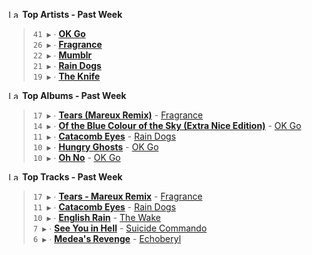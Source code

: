 <!--START_LASTFM_ARTISTS:{"period": "7day", "rows": 5}-->
<a href="https://last.fm" target="_blank"><img src="https://user-images.githubusercontent.com/17434202/215290617-e793598d-d7c9-428f-9975-156db1ba89cc.svg" alt="Last.fm Logo" width="18" height="13"/></a> **Top Artists - Past Week**

> `41 ▶️` ∙ **[OK Go](https://www.last.fm/music/OK+Go)**<br/>
> `26 ▶️` ∙ **[Fragrance](https://www.last.fm/music/Fragrance)**<br/>
> `22 ▶️` ∙ **[Mumblr](https://www.last.fm/music/Mumblr)**<br/>
> `21 ▶️` ∙ **[Rain Dogs](https://www.last.fm/music/Rain+Dogs)**<br/>
> `19 ▶️` ∙ **[The Knife](https://www.last.fm/music/The+Knife)**<br/>
<!--END_LASTFM_ARTISTS-->

<!--START_LASTFM_ALBUMS:{"period": "7day", "rows": 5}-->
<a href="https://last.fm" target="_blank"><img src="https://user-images.githubusercontent.com/17434202/215290617-e793598d-d7c9-428f-9975-156db1ba89cc.svg" alt="Last.fm Logo" width="18" height="13"/></a> **Top Albums - Past Week**

> `17 ▶️` ∙ **[Tears (Mareux Remix)](https://www.last.fm/music/Fragrance/Tears+(Mareux+Remix))** - [Fragrance](https://www.last.fm/music/Fragrance)<br/>
> `14 ▶️` ∙ **[Of the Blue Colour of the Sky (Extra Nice Edition)](https://www.last.fm/music/OK+Go/Of+the+Blue+Colour+of+the+Sky+(Extra+Nice+Edition))** - [OK Go](https://www.last.fm/music/OK+Go)<br/>
> `11 ▶️` ∙ **[Catacomb Eyes](https://www.last.fm/music/Rain+Dogs/Catacomb+Eyes)** - [Rain Dogs](https://www.last.fm/music/Rain+Dogs)<br/>
> `10 ▶️` ∙ **[Hungry Ghosts](https://www.last.fm/music/OK+Go/Hungry+Ghosts)** - [OK Go](https://www.last.fm/music/OK+Go)<br/>
> `10 ▶️` ∙ **[Oh No](https://www.last.fm/music/OK+Go/Oh+No)** - [OK Go](https://www.last.fm/music/OK+Go)<br/>
<!--END_LASTFM_ALBUMS-->

<!--START_LASTFM_TRACKS:{"period": "7day", "rows": 5}-->
<a href="https://last.fm" target="_blank"><img src="https://user-images.githubusercontent.com/17434202/215290617-e793598d-d7c9-428f-9975-156db1ba89cc.svg" alt="Last.fm Logo" width="18" height="13"/></a> **Top Tracks - Past Week**

> `17 ▶️` ∙ **[Tears - Mareux Remix](https://www.last.fm/music/Fragrance/_/Tears+-+Mareux+Remix)** - [Fragrance](https://www.last.fm/music/Fragrance)<br/>
> `11 ▶️` ∙ **[Catacomb Eyes](https://www.last.fm/music/Rain+Dogs/_/Catacomb+Eyes)** - [Rain Dogs](https://www.last.fm/music/Rain+Dogs)<br/>
> `10 ▶️` ∙ **[English Rain](https://www.last.fm/music/The+Wake/_/English+Rain)** - [The Wake](https://www.last.fm/music/The+Wake)<br/>
> `7 ▶️` ∙ **[See You in Hell](https://www.last.fm/music/Suicide+Commando/_/See+You+in+Hell)** - [Suicide Commando](https://www.last.fm/music/Suicide+Commando)<br/>
> `6 ▶️` ∙ **[Medea's Revenge](https://www.last.fm/music/Echoberyl/_/Medea%27s+Revenge)** - [Echoberyl](https://www.last.fm/music/Echoberyl)<br/>
<!--END_LASTFM_TRACKS-->
